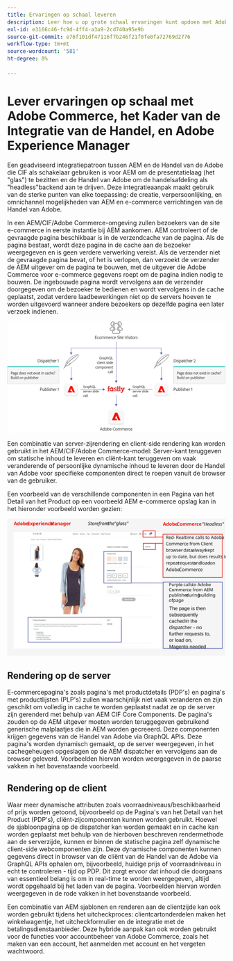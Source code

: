 ```yaml
---
title: Ervaringen op schaal leveren
description: Leer hoe u op grote schaal ervaringen kunt opdoen met Adobe Commerce en Adobe Experience Manager.
exl-id: e3166c46-fc9d-4ff4-a3a9-2cd740a95e9b
source-git-commit: e76f101df47116f7b246f21f0fe0fa72769d2776
workflow-type: tm+mt
source-wordcount: '581'
ht-degree: 0%

---
```


# Lever ervaringen op schaal met Adobe Commerce, het Kader van de Integratie van de Handel, en Adobe Experience Manager

Een geadviseerd integratiepatroon tussen AEM en de Handel van de Adobe die CIF als schakelaar gebruiken is voor AEM om de presentatielaag (het &quot;glas&quot;) te bezitten en de Handel van Adobe om de handelsafdeling als &quot;headless&quot;backend aan te drijven. Deze integratieaanpak maakt gebruik van de sterke punten van elke toepassing: de creatie, verpersoonlijking, en omnichannel mogelijkheden van AEM en e-commerce verrichtingen van de Handel van Adobe.

In een AEM/CIF/Adobe Commerce-omgeving zullen bezoekers van de site e-commerce in eerste instantie bij AEM aankomen. AEM controleert of de gevraagde pagina beschikbaar is in de verzendcache van de pagina. Als de pagina bestaat, wordt deze pagina in de cache aan de bezoeker weergegeven en is geen verdere verwerking vereist. Als de verzender niet de gevraagde pagina bevat, of het is verlopen, dan verzoekt de verzender de AEM uitgever om de pagina te bouwen, met de uitgever die Adobe Commerce voor e-commerce gegevens roept om de pagina indien nodig te bouwen. De ingebouwde pagina wordt vervolgens aan de verzender doorgegeven om de bezoeker te bedienen en wordt vervolgens in de cache geplaatst, zodat verdere laadbewerkingen niet op de servers hoeven te worden uitgevoerd wanneer andere bezoekers op dezelfde pagina een later verzoek indienen.

![Overzichtsdiagram van de Manager van de Ervaring van Adobe en de architectuur van de Handel van de Adobe](../assets/commerce-at-scale/overview.png)

Een combinatie van server-zijrendering en client-side rendering kan worden gebruikt in het AEM/CIF/Adobe Commerce-model: Server-kant teruggeven om statische inhoud te leveren en cliënt-kant teruggeven om vaak veranderende of persoonlijke dynamische inhoud te leveren door de Handel van Adobe voor specifieke componenten direct te roepen
vanuit de browser van de gebruiker.

Een voorbeeld van de verschillende componenten in een Pagina van het Detail van het Product op een voorbeeld AEM e-commerce opslag kan in het hieronder voorbeeld worden gezien:

![Overzichtsdiagram van de Manager van de Ervaring van Adobe en de architectuur van de Handel van de Adobe](../assets/commerce-at-scale/product-details-page.svg)

## Rendering op de server

E-commercepagina&#39;s zoals pagina&#39;s met productdetails (PDP&#39;s) en pagina&#39;s met productlijsten (PLP&#39;s) zullen waarschijnlijk niet vaak veranderen en zijn geschikt om volledig in cache te worden geplaatst nadat ze op de server zijn gerenderd met behulp van AEM CIF Core Components. De pagina&#39;s zouden op de AEM uitgever moeten worden teruggegeven gebruikend generische malplaatjes die in AEM worden gecreeerd. Deze componenten krijgen gegevens van de Handel van Adobe via GraphQL APIs. Deze pagina&#39;s worden dynamisch gemaakt, op de server weergegeven, in het cachegeheugen opgeslagen op de AEM dispatcher en vervolgens aan de browser geleverd. Voorbeelden hiervan worden weergegeven in de paarse vakken in het bovenstaande voorbeeld.

## Rendering op de client

Waar meer dynamische attributen zoals voorraadniveaus/beschikbaarheid of prijs worden getoond, bijvoorbeeld op de Pagina&#39;s van het Detail van het Product (PDP&#39;s), cliënt-zijcomponenten kunnen worden gebruikt. Hoewel de sjabloonpagina op de dispatcher kan worden gemaakt en in cache kan worden geplaatst met behulp van de hierboven beschreven rendermethode aan de serverzijde, kunnen er binnen de statische pagina zelf dynamische client-side webcomponenten zijn. Deze dynamische componenten kunnen gegevens direct in browser van de cliënt van de Handel van de Adobe via GraphQL APIs ophalen om, bijvoorbeeld, huidige prijs of voorraadniveau in echt te controleren - tijd op PDP. Dit zorgt ervoor dat inhoud die doorgaans van essentieel belang is om in real-time te worden weergegeven, altijd wordt opgehaald bij het laden van de pagina. Voorbeelden hiervan worden weergegeven in de rode vakken in het bovenstaande voorbeeld.

Een combinatie van AEM sjablonen en renderen aan de clientzijde kan ook worden gebruikt tijdens het uitcheckproces: clientcartonderdelen maken het winkelwagentje, het uitcheckformulier en de integratie met de betalingsdienstaanbieder. Deze hybride aanpak kan ook worden gebruikt voor de functies voor accountbeheer van Adobe Commerce, zoals het maken van een account, het aanmelden met account en het vergeten wachtwoord.

